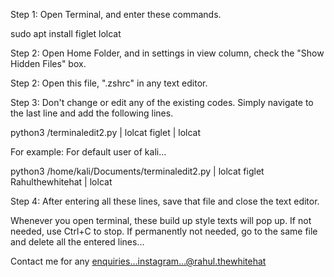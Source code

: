 Step 1: Open Terminal, and enter these commands.

sudo apt install figlet lolcat

Step 2: Open Home Folder, and in settings in view column, check the "Show Hidden Files" box.

Step 2: Open this file, ".zshrc" in any text editor.

Step 3: Don't change or edit any of the existing codes. Simply navigate to the last line and add the following lines.

python3 <location of the python file>/terminaledit2.py | lolcat
figlet <Your Style Text> | lolcat


For example: For default user of kali...

python3 /home/kali/Documents/terminaledit2.py | lolcat
figlet Rahulthewhitehat | lolcat

Step 4: After entering all these lines, save that file and close the text editor.

Whenever you open terminal, these build up style texts will pop up. If not needed, use Ctrl+C to stop.
If permanently not needed, go to the same file and delete all the entered lines...


Contact me for any enquiries...instagram...@rahul.thewhitehat
